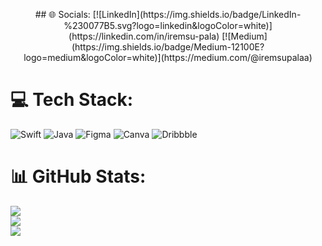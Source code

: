 <p align="center">
## 🌐 Socials:
[![LinkedIn](https://img.shields.io/badge/LinkedIn-%230077B5.svg?logo=linkedin&logoColor=white)](https://linkedin.com/in/iremsu-pala) [![Medium](https://img.shields.io/badge/Medium-12100E?logo=medium&logoColor=white)](https://medium.com/@iremsupalaa) 

# 💻 Tech Stack:
![Swift](https://img.shields.io/badge/swift-F54A2A?style=for-the-badge&logo=swift&logoColor=white) ![Java](https://img.shields.io/badge/java-%23ED8B00.svg?style=for-the-badge&logo=openjdk&logoColor=white) ![Figma](https://img.shields.io/badge/figma-%23F24E1E.svg?style=for-the-badge&logo=figma&logoColor=white) ![Canva](https://img.shields.io/badge/Canva-%2300C4CC.svg?style=for-the-badge&logo=Canva&logoColor=white) ![Dribbble](https://img.shields.io/badge/Dribbble-EA4C89?style=for-the-badge&logo=dribbble&logoColor=white)
# 📊 GitHub Stats:
![](https://github-readme-stats.vercel.app/api?username=iremsupalaa&theme=jolly&hide_border=true&include_all_commits=false&count_private=false)<br/>
![](https://github-readme-streak-stats.herokuapp.com/?user=iremsupalaa&theme=jolly&hide_border=true)<br/>
![](https://github-readme-stats.vercel.app/api/top-langs/?username=iremsupalaa&theme=jolly&hide_border=true&include_all_commits=false&count_private=false&layout=compact)

</p>

